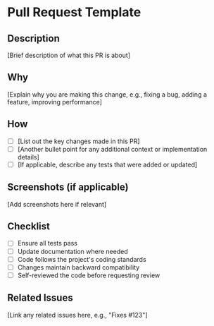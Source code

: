 # Pull Request Template

## Description
[Brief description of what this PR is about]

## Why
[Explain why you are making this change, e.g., fixing a bug, adding a feature, improving performance]

## How
- [ ] [List out the key changes made in this PR]
- [ ] [Another bullet point for any additional context or implementation details]
- [ ] [If applicable, describe any tests that were added or updated]

## Screenshots (if applicable)
[Add screenshots here if relevant]

## Checklist
- [ ] Ensure all tests pass
- [ ] Update documentation where needed
- [ ] Code follows the project's coding standards
- [ ] Changes maintain backward compatibility
- [ ] Self-reviewed the code before requesting review

## Related Issues
[Link any related issues here, e.g., "Fixes #123"] 